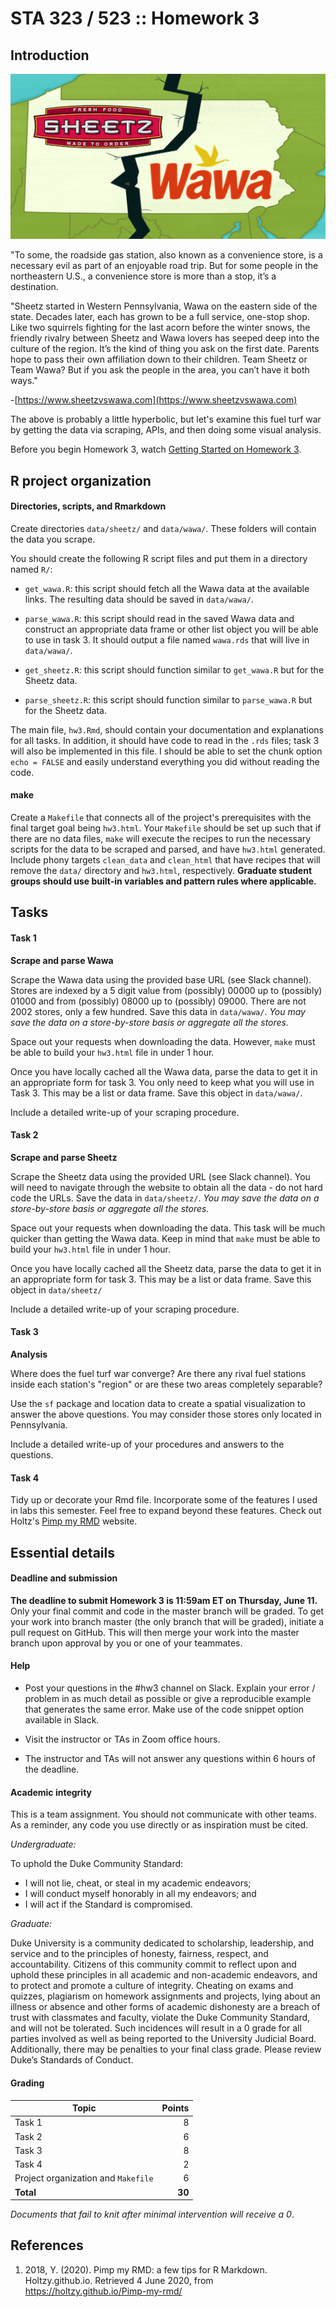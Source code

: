 # STA 323 / 523 :: Homework 3

## Introduction

![](fuel_war.jpg)

"To some, the roadside gas station, also known as a convenience store, is a 
necessary evil as part of an enjoyable road trip. But for some people in the 
northeastern U.S., a convenience store is more than a stop, it’s a destination.

"Sheetz started in Western Pennsylvania, Wawa on the eastern side of the state. 
Decades later, each has grown to be a full service, one-stop shop. 
Like two squirrels fighting for the last acorn before the winter snows, the 
friendly rivalry between Sheetz and Wawa lovers has seeped deep into the culture
of the region. It’s the kind of thing you ask on the first date. Parents hope 
to pass their own affiliation down to their children. Team Sheetz or Team Wawa? 
But if you ask the people in the area, you can’t have it both ways."

-[https://www.sheetzvswawa.com](https://www.sheetzvswawa.com)

The above is probably a little hyperbolic, but let's examine this fuel turf 
war by getting the data via scraping, APIs, and then doing some visual analysis.

Before you begin Homework 3, watch 
[Getting Started on Homework 3](https://warpwire.duke.edu).

## R project organization

#### Directories, scripts, and Rmarkdown

Create directories `data/sheetz/` and `data/wawa/`. These folders will
contain the data you scrape.

You should create the following R script files and put them in a 
directory named `R/`:

- `get_wawa.R`: this script should fetch all the Wawa data at the available 
  links. The resulting data should be saved in `data/wawa/`.
  
- `parse_wawa.R`: this script should read in the saved Wawa data and construct 
  an appropriate data frame or other list object you will be able to use in 
  task 3. It should output a file named `wawa.rds` that will live in 
  `data/wawa/`.
  
- `get_sheetz.R`: this script should function similar to `get_wawa.R` but
  for the Sheetz data.
  
- `parse_sheetz.R`: this script should function similar to `parse_wawa.R` but
  for the Sheetz data.

The main file, `hw3.Rmd`, should contain your documentation and explanations 
for all tasks. In addition, it should have code to read in the `.rds` files; 
task 3 will also be implemented in this file. I should be able to set the chunk 
option `echo = FALSE` and easily understand everything you did without reading
the code.

#### make

Create a `Makefile` that connects all of the project's prerequisites with the 
final target goal being `hw3.html`. Your `Makefile` should be set up such that 
if there are no data files, `make` will execute the recipes to run the necessary
scripts for the data to be scraped and parsed, and have `hw3.html` generated.
Include phony targets `clean_data` and `clean_html` that have recipes that will
remove the `data/` directory and `hw3.html`, respectively. <b>Graduate student
groups should use built-in variables and pattern rules where applicable.</b>

## Tasks

#### Task 1

**Scrape and parse Wawa**

Scrape the Wawa data using the provided base URL (see Slack channel). Stores 
are indexed by a 5 digit value from (possibly) 00000 up to (possibly) 01000 and 
from (possibly) 08000 up to (possibly) 09000. There are not 2002
stores, only a few hundred. Save this data in `data/wawa/`. <i>You may save
the data on a store-by-store basis or aggregate all the stores.</i>

Space out your requests when downloading the data. However, `make` must be
able to build your `hw3.html` file in under 1 hour.

Once you have locally cached all the Wawa data, parse the data to get it in
an appropriate form for task 3. You only need to keep what you will use in 
Task 3. This may be a list or data frame. Save this object in `data/wawa/`.

Include a detailed write-up of your scraping procedure.

#### Task 2

**Scrape and parse Sheetz**

Scrape the Sheetz data using the provided URL (see Slack channel). You will need
to navigate through the website to obtain all the data -  do not hard code the
URLs. Save the data in `data/sheetz/`. <i>You may save
the data on a store-by-store basis or aggregate all the stores.</i>

Space out your requests when downloading the data. This task will be 
much quicker than getting the Wawa data. Keep in mind that `make` must be
able to build your `hw3.html` file in under 1 hour.

Once you have locally cached all the Sheetz data, parse the data to get it in
an appropriate form for task 3. This may be a list or data frame. Save this
object in `data/sheetz/`

Include a detailed write-up of your scraping procedure.

#### Task 3

**Analysis**

Where does the fuel turf war converge? Are there any rival fuel stations inside
each station's "region" or are these two areas completely separable?

Use the `sf` package and location data to create a spatial visualization to
answer the above questions. You may consider those stores only located in
Pennsylvania.

Include a detailed write-up of your procedures and answers to the questions.

#### Task 4

Tidy up or decorate your Rmd file. Incorporate some of the features I used in
labs this semester. Feel free to expand beyond these features. Check out Holtz's 
[Pimp my RMD](https://holtzy.github.io/Pimp-my-rmd/) website.

## Essential details

#### Deadline and submission

<b>The deadline to submit Homework 3 is 11:59am ET on Thursday, June 11.</b>
Only your final commit and code in the master branch will be graded. 
To get your work into branch master (the only branch that will be graded), 
initiate a pull request on GitHub. This will then merge your work into the 
master branch upon approval by you or one of your teammates.

#### Help

- Post your questions in the #hw3 channel on Slack. Explain your error / problem
  in as much detail as possible or give a reproducible example that generates 
  the same error. Make use of the code snippet option available in Slack.

- Visit the instructor or TAs in Zoom office hours.

- The instructor and TAs will not answer any questions within 6 hours of the
  deadline.

#### Academic integrity

This is a team assignment. You should not communicate with other
teams. As a reminder, any code you use directly or as inspiration must be cited.

*Undergraduate:*

To uphold the Duke Community Standard:

- I will not lie, cheat, or steal in my academic endeavors;
- I will conduct myself honorably in all my endeavors; and
- I will act if the Standard is compromised.

*Graduate:*

Duke University is a community dedicated to scholarship, leadership, and 
service and to the principles of honesty, fairness, respect, and accountability.
Citizens of this community commit to reflect upon and uphold these principles in
all academic and non-academic endeavors, and to protect and promote a culture of
integrity. Cheating on exams and quizzes, plagiarism on homework assignments and
projects, lying about an illness or absence and other forms of academic 
dishonesty are a breach of trust with classmates and faculty, violate the Duke
Community Standard, and will not be tolerated. Such incidences will result in a 
0 grade for all parties involved as well as being reported to the University
Judicial Board. Additionally, there may be penalties to your final class grade.
Please review Duke’s Standards of Conduct.

#### Grading

| **Topic**                           | **Points** |
|-------------------------------------|-----------:|
| Task 1                              |          8 |
| Task 2                              |          6 |
| Task 3                              |          8 |
| Task 4                              |          2 |
| Project organization and `Makefile` |          6 |
| **Total**                           |     **30** |

*Documents that fail to knit after minimal intervention will receive a 0*.

## References

1. 2018, Y. (2020). Pimp my RMD: a few tips for R Markdown. Holtzy.github.io. 
   Retrieved 4 June 2020, from https://holtzy.github.io/Pimp-my-rmd/
